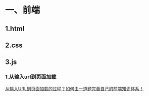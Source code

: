 # 一、前端
## 1.html
## 2.css
## 3.js
### 1.从输入url到页面加载
[从输入URL到页面加载的过程？如何由一道题完善自己的前端知识体系！](https://segmentfault.com/a/1190000013662126)
